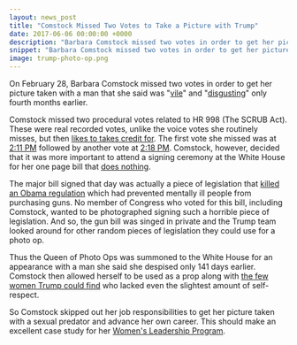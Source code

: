 ```yaml
---
layout: news_post
title: "Comstock Missed Two Votes to Take a Picture with Trump"
date: 2017-06-06 00:00:00 +0000
description: "Barbara Comstock missed two votes in order to get her picture taken with a man she previously called \"vile\" and \"disgusting.\""
snippet: "Barbara Comstock missed two votes in order to get her picture taken with a man she previously called \"vile\" and \"disgusting.\""
image: trump-photo-op.png
---
```


On February 28, Barbara Comstock missed two votes in order to get her picture taken with a man that she said was  "[vile](http://www.loudountimes.com/news/article/comstock_donald_trumps_comments_are_vile_and_disqualifying433)" and "[disgusting](http://loudounnow.com/2016/10/08/comstock-abandons-trump/)" only fourth months earlier.

Comstock missed two procedural votes related to HR 998 (The SCRUB Act). These were real recorded votes, unlike the voice votes she routinely misses, but then [likes to takes credit for](/comstock-takes-credit-for-a-bill-she-never-voted-for/). The first vote she missed was at [2:11 PM](http://clerk.house.gov/evs/2017/roll103.xml) followed by another vote at [2:18 PM](http://clerk.house.gov/evs/2017/roll104.xml). Comstock, however, decided that it was more important to attend a signing ceremony at the White House for her one page bill that [does nothing](/comstock-finally-passes-a-bill/).

The major bill signed that day was actually a piece of legislation that [killed an Obama regulation](https://www.usatoday.com/story/news/politics/2017/02/28/trump-sign-bill-blocking-obama-gun-rule/98484106/) which had prevented mentally ill people from purchasing guns. No member of Congress who voted for this bill, including Comstock, wanted to be photographed signing such a horrible piece of legislation. And so, the gun bill was singed in private and the Trump team looked around for other random pieces of legislation they could use for a photo op.

Thus the Queen of Photo Ops was summoned to the White House for an appearance with a man she said she despised only 141 days earlier. Comstock then allowed herself to be used as a prop along with [the few women Trump could find](https://www.whitehouse.gov/the-press-office/2017/02/28/remarks-president-trump-signing-hr-321-and-hr-255) who lacked even the slightest amount of self-respect.

So Comstock skipped out her job responsibilities to get her picture taken with a sexual predator and advance her own career. This should make an excellent case study for her [Women's Leadership Program](https://comstock.house.gov/media-center/in-the-news/mclean-patch-young-women-leadership-program-accepting-applications).
